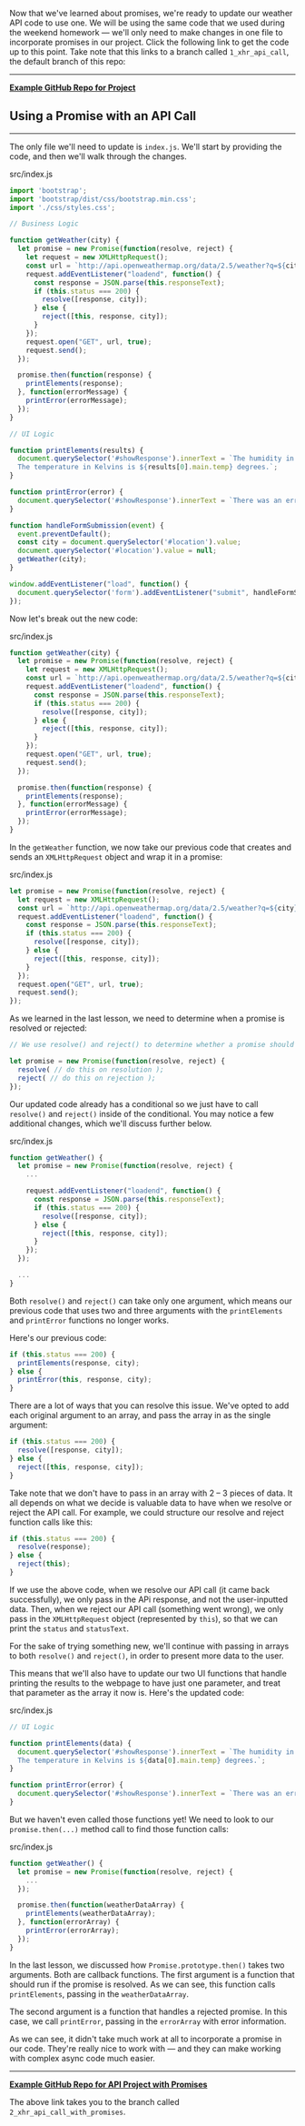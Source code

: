 Now that we've learned about promises, we're ready to update our weather API code to use one. We will be using the same code that we used during the weekend homework — we'll only need to make changes in one file to incorporate promises in our project. Click the following link to get the code up to this point. Take note that this links to a branch called `1_xhr_api_call`, the default branch of this repo:

---
**[<i class="glyphicon glyphicon-folder-open"></i>  Example GitHub Repo for Project](https://github.com/epicodus-lessons/section-6-js-api-call-with-webpack)**

## Using a Promise with an API Call
---

The only file we'll need to update is `index.js`. We'll start by providing the code, and then we'll walk through the changes.

<div class="filename">src/index.js</div>

```js
import 'bootstrap';
import 'bootstrap/dist/css/bootstrap.min.css';
import './css/styles.css';

// Business Logic

function getWeather(city) {
  let promise = new Promise(function(resolve, reject) {
    let request = new XMLHttpRequest();
    const url = `http://api.openweathermap.org/data/2.5/weather?q=${city}&appid=${process.env.API_KEY}`;
    request.addEventListener("loadend", function() {
      const response = JSON.parse(this.responseText);
      if (this.status === 200) {
        resolve([response, city]);
      } else {
        reject([this, response, city]);
      }
    });
    request.open("GET", url, true);
    request.send();
  });

  promise.then(function(response) {
    printElements(response);
  }, function(errorMessage) {
    printError(errorMessage);
  });
}

// UI Logic

function printElements(results) {
  document.querySelector('#showResponse').innerText = `The humidity in ${results[1]} is ${results[0].main.humidity}%.
  The temperature in Kelvins is ${results[0].main.temp} degrees.`;
}

function printError(error) {
  document.querySelector('#showResponse').innerText = `There was an error accessing the weather data for ${error[2]}: ${error[0].status} ${error[0].statusText}: ${error[1].message}`;
}

function handleFormSubmission(event) {
  event.preventDefault();
  const city = document.querySelector('#location').value;
  document.querySelector('#location').value = null;
  getWeather(city);
}

window.addEventListener("load", function() {
  document.querySelector('form').addEventListener("submit", handleFormSubmission);
});
```

Now let's break out the new code:

<div class="filename">src/index.js</div>

```js
function getWeather(city) {
  let promise = new Promise(function(resolve, reject) {
    let request = new XMLHttpRequest();
    const url = `http://api.openweathermap.org/data/2.5/weather?q=${city}&appid=${process.env.API_KEY}`;
    request.addEventListener("loadend", function() {
      const response = JSON.parse(this.responseText);
      if (this.status === 200) {
        resolve([response, city]);
      } else {
        reject([this, response, city]);
      }
    });
    request.open("GET", url, true);
    request.send();
  });

  promise.then(function(response) {
    printElements(response);
  }, function(errorMessage) {
    printError(errorMessage);
  });
}
```

In the `getWeather` function, we now take our previous code that creates and sends an `XMLHttpRequest` object and wrap it in a promise:

<div class="filename">src/index.js</div>

```js
let promise = new Promise(function(resolve, reject) {
  let request = new XMLHttpRequest();
  const url = `http://api.openweathermap.org/data/2.5/weather?q=${city}&appid=${process.env.API_KEY}`;
  request.addEventListener("loadend", function() {
    const response = JSON.parse(this.responseText);
    if (this.status === 200) {
      resolve([response, city]);
    } else {
      reject([this, response, city]);
    }
  });
  request.open("GET", url, true);
  request.send();
});
```

As we learned in the last lesson, we need to determine when a promise is resolved or rejected:

```js
// We use resolve() and reject() to determine whether a promise should be resolved or rejected.

let promise = new Promise(function(resolve, reject) {
  resolve( // do this on resolution );
  reject( // do this on rejection );
});
```

Our updated code already has a conditional so we just have to call `resolve()` and `reject()` inside of the conditional. You may notice a few additional changes, which we'll discuss further below.

<div class="filename">src/index.js</div>

```js
function getWeather() {
  let promise = new Promise(function(resolve, reject) {
    ...

    request.addEventListener("loadend", function() {
      const response = JSON.parse(this.responseText);
      if (this.status === 200) {
        resolve([response, city]);
      } else {
        reject([this, response, city]);
      }
    });
  });

  ...
}

```

Both `resolve()` and `reject()` can take only one argument, which means our previous code that uses two and three arguments with the `printElements` and `printError` functions no longer works. 

Here's our previous code:

```js
if (this.status === 200) {
  printElements(response, city);
} else {
  printError(this, response, city);
}
```

There are a lot of ways that you can resolve this issue. We've opted to add each original argument to an array, and pass the array in as the single argument:

```js
if (this.status === 200) {
  resolve([response, city]);
} else {
  reject([this, response, city]);
}
```

Take note that we don't have to pass in an array with 2 – 3 pieces of data. It all depends on what we decide is valuable data to have when we resolve or reject the API call. For example, we could structure our resolve and reject function calls like this:

```js
if (this.status === 200) {
  resolve(response);
} else {
  reject(this);
}
```

If we use the above code, when we resolve our API call (it came back successfully), we only pass in the APi response, and not the user-inputted data. Then, when we reject our API call (something went wrong), we only pass in the `XMLHttpRequest` object (represented by `this`), so that we can print the `status` and `statusText`. 

For the sake of trying something new, we'll continue with passing in arrays to both `resolve()` and `reject()`, in order to present more data to the user.

This means that we'll also have to update our two UI functions that handle printing the results to the webpage to have just one parameter, and treat that parameter as the array it now is. Here's the updated code:

<div class="filename">src/index.js</div>

```js
// UI Logic

function printElements(data) {
  document.querySelector('#showResponse').innerText = `The humidity in ${data[1]} is ${data[0].main.humidity}%.
  The temperature in Kelvins is ${data[0].main.temp} degrees.`;
}

function printError(error) {
  document.querySelector('#showResponse').innerText = `There was an error accessing the weather data for ${error[2]}: ${error[0].status} ${error[0].statusText}: ${error[1].message}`;
}
```

But we haven't even called those functions yet! We need to look to our `promise.then(...)` method call to find those function calls:

<div class="filename">src/index.js</div>

```js
function getWeather() {
  let promise = new Promise(function(resolve, reject) {
    ...
  });

  promise.then(function(weatherDataArray) {
    printElements(weatherDataArray);
  }, function(errorArray) {
    printError(errorArray);
  });
}
```

In the last lesson, we discussed how `Promise.prototype.then()` takes two arguments. Both are callback functions. The first argument is a function that should run if the promise is resolved. As we can see, this function calls `printElements`, passing in the `weatherDataArray`.

The second argument is a function that handles a rejected promise. In this case, we call `printError`, passing in the `errorArray` with error information. 

As we can see, it didn't take much work at all to incorporate a promise in our code. They're really nice to work with — and they can make working with complex async code much easier.

---
**[<i class="glyphicon glyphicon-folder-open"></i>  Example GitHub Repo for API Project with Promises](https://github.com/epicodus-lessons/section-6-js-api-call-with-webpack/tree/2_xhr_api_call_with_promises)**

The above link takes you to the branch called `2_xhr_api_call_with_promises`.
